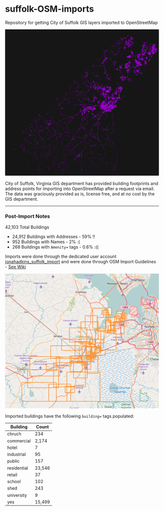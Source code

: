 # suffolk-OSM-imports
Repository for getting City of Suffolk GIS layers imported to OpenStreetMap  

![](https://raw.githubusercontent.com/jonahadkins/suffolk-OSM-imports/master/suffolk.png)

City of Suffolk, Virginia GIS department has provided building footprints and address points for importing into OpenStreetMap after a request via email. The data was graciously provided as is, license free, and at no cost by the GIS department.  

---  
### Post-Import Notes  

42,103 Total Buildings  
* 24,912 Buildings with Addresses - 59% !!
* 952 Buildings with Names - 2% :(
* 268 Buildings with `Amenity=` tags - 0.6% :(( 

Imports were done through the dedicated user account [jonahadkins_suffolk_import](https://www.openstreetmap.org/user/jonahadkins_suffolk_import/history#map=10/36.7367/-76.6640) and were done through OSM Import Guidelines - [See Wiki](https://wiki.openstreetmap.org/wiki/City_of_Suffolk_Buildings_Import)

![](https://raw.githubusercontent.com/jonahadkins/suffolk-OSM-imports/master/post.png)
  
Imported buildings have the following `building=` tags populated:  

| Building  |   Count |
| ------------- | ------------- |
| chruch  | 234  |
| commercial  | 2,174  |
| hotel  | 7  |
| industrial  | 95  |
| public  | 157  |
| residential  | 23,546  |
| retail  | 37  |
| school  | 102  |
| shed  | 243  |
| university  | 9  |
| yes  | 15,499  |

